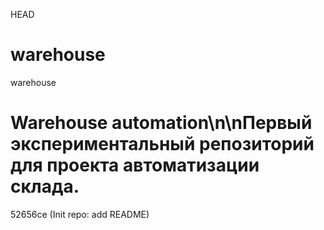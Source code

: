 HEAD
# warehouse
warehouse
# Warehouse automation\n\nПервый экспериментальный репозиторий для проекта автоматизации склада.
52656ce (Init repo: add README)

